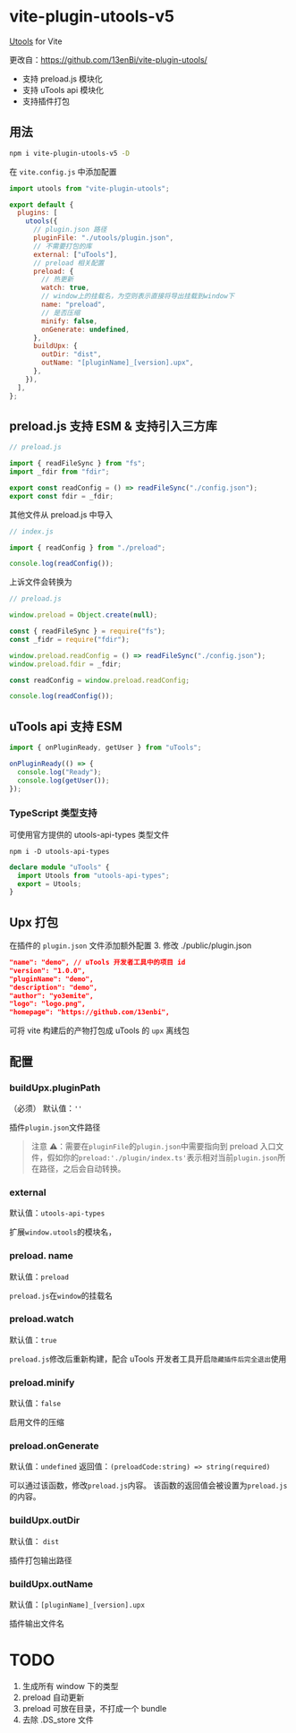 # vite-plugin-utools-v5

<a href="http://www.u.tools/">Utools</a> for Vite

更改自：https://github.com/13enBi/vite-plugin-utools/

- 支持 preload.js 模块化
- 支持 uTools api 模块化
- 支持插件打包

## 用法

```bash
npm i vite-plugin-utools-v5 -D
```

在 `vite.config.js` 中添加配置

```js
import utools from "vite-plugin-utools";

export default {
  plugins: [
    utools({
      // plugin.json 路径
      pluginFile: "./utools/plugin.json",
      // 不需要打包的库
      external: ["uTools"],
      // preload 相关配置
      preload: {
        // 热更新
        watch: true,
        // window上的挂载名，为空则表示直接将导出挂载到window下
        name: "preload",
        // 是否压缩
        minify: false,
        onGenerate: undefined,
      },
      buildUpx: {
        outDir: "dist",
        outName: "[pluginName]_[version].upx",
      },
    }),
  ],
};
```

## preload.js 支持 ESM & 支持引入三方库

```js
// preload.js

import { readFileSync } from "fs";
import _fdir from "fdir";

export const readConfig = () => readFileSync("./config.json");
export const fdir = _fdir;
```

其他文件从 preload.js 中导入

```js
// index.js

import { readConfig } from "./preload";

console.log(readConfig());
```

上诉文件会转换为

```js
// preload.js

window.preload = Object.create(null);

const { readFileSync } = require("fs");
const _fidr = require("fdir");

window.preload.readConfig = () => readFileSync("./config.json");
window.preload.fdir = _fdir;
```

```js
const readConfig = window.preload.readConfig;

console.log(readConfig());
```

## uTools api 支持 ESM

```js
import { onPluginReady, getUser } from "uTools";

onPluginReady(() => {
  console.log("Ready");
  console.log(getUser());
});
```

### TypeScript 类型支持

可使用官方提供的 utools-api-types 类型文件

```
npm i -D utools-api-types
```

```ts
declare module "uTools" {
  import Utools from "utools-api-types";
  export = Utools;
}
```

## Upx 打包

在插件的 `plugin.json` 文件添加额外配置 3. 修改 ./public/plugin.json

```json
"name": "demo", // uTools 开发者工具中的项目 id
"version": "1.0.0",
"pluginName": "demo",
"description": "demo",
"author": "yo3emite",
"logo": "logo.png",
"homepage": "https://github.com/13enbi",
```

可将 vite 构建后的产物打包成 uTools 的 `upx` 离线包

## 配置

### buildUpx.pluginPath

（必须）
默认值：`''`

插件`plugin.json`文件路径

> 注意 ⚠️：需要在`pluginFile`的`plugin.json`中需要指向到 preload 入口文件，假如你的`preload:'./plugin/index.ts'`表示相对当前`plugin.json`所在路径，之后会自动转换。

### external

默认值：`utools-api-types`

扩展`window.utools`的模块名，

### preload. name

默认值：`preload`

`preload.js`在`window`的挂载名

### preload.watch

默认值：`true`

`preload.js`修改后重新构建，配合 uTools 开发者工具开启`隐藏插件后完全退出`使用

### preload.minify

默认值：`false`

启用文件的压缩

### preload.onGenerate

默认值：`undefined`
返回值：`(preloadCode:string) => string(required)`

可以通过该函数，修改`preload.js`内容。
该函数的返回值会被设置为`preload.js`的内容。

### buildUpx.outDir

默认值： `dist`

插件打包输出路径

### buildUpx.outName

默认值：`[pluginName]_[version].upx`

插件输出文件名

# TODO

1. 生成所有 window 下的类型
2. preload 自动更新
3. preload 可放在目录，不打成一个 bundle
4. 去除 .DS_store 文件
